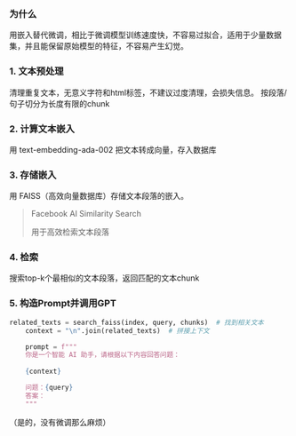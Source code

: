### 为什么
用嵌入替代微调，相比于微调模型训练速度快，不容易过拟合，适用于少量数据集，并且能保留原始模型的特征，不容易产生幻觉。

### 1. 文本预处理
清理重复文本，无意义字符和html标签，不建议过度清理，会损失信息。
按段落/句子切分为长度有限的chunk

### 2. 计算文本嵌入
用 text-embedding-ada-002 把文本转成向量，存入数据库

### 3. 存储嵌入
用 FAISS（高效向量数据库）存储文本段落的嵌入。
> Facebook AI Similarity Search
> 
> 用于高效检索文本段落

### 4. 检索
搜索top-k个最相似的文本段落，返回匹配的文本chunk

### 5. 构造Prompt并调用GPT
```python
related_texts = search_faiss(index, query, chunks)  # 找到相关文本
    context = "\n".join(related_texts)  # 拼接上下文

    prompt = f"""
    你是一个智能 AI 助手，请根据以下内容回答问题：
    
    {context}

    问题：{query}
    答案：
    """
```
（是的，没有微调那么麻烦）

